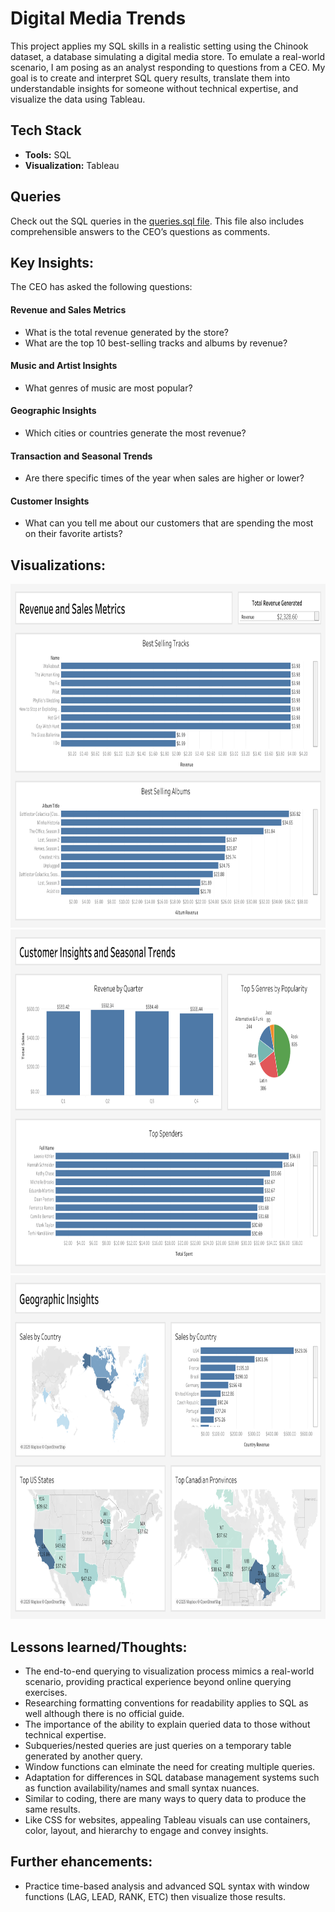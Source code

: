 # Digital Media Trends

This project applies my SQL skills in a realistic setting using the Chinook dataset, a database simulating a digital media store. To emulate a real-world scenario, I am posing as an analyst responding to questions from a CEO. My goal is to create and interpret SQL query results, translate them into understandable insights for someone without technical expertise, and visualize the data using Tableau.

## Tech Stack
- **Tools:** SQL
- **Visualization:** Tableau

## Queries
Check out the SQL queries in the [queries.sql file](https://github.com/jerrybach98/sql-digital-media-trends/blob/main/queries.sql). This file also includes comprehensible answers to the CEO’s questions as comments. 

## Key Insights:
The CEO has asked the following questions:
#### Revenue and Sales Metrics
- What is the total revenue generated by the store?
- What are the top 10 best-selling tracks and albums by revenue?

#### Music and Artist Insights
- What genres of music are most popular?

#### Geographic Insights
- Which cities or countries generate the most revenue?

#### Transaction and Seasonal Trends
- Are there specific times of the year when sales are higher or lower?

#### Customer Insights
- What can you tell me about our customers that are spending the most on their favorite artists?

## Visualizations:
<img src="visualizations/revenue_and_sales.png" alt="revenue and sales visualization" width=auto height="550px"/><br>
<img src="visualizations/music_customer_seasonal.png" alt="customer insights and seasonal trends visualization" width=auto height="550px"/><br>
<img src="visualizations/geographic.png" alt="geographic insights visualization" width=auto height="550px"/><br>

## Lessons learned/Thoughts:
- The end-to-end querying to visualization process mimics a real-world scenario, providing practical experience beyond online querying exercises.
- Researching formatting conventions for readability applies to SQL as well although there is no official guide. 
- The importance of the ability to explain queried data to those without technical expertise.
- Subqueries/nested queries are just queries on a temporary table generated by another query.
- Window functions can elminate the need for creating multiple queries.
- Adaptation for differences in SQL database management systems such as function availability/names and small syntax nuances.
- Similar to coding, there are many ways to query data to produce the same results.
- Like CSS for websites, appealing Tableau visuals can use containers, color, layout, and hierarchy to engage and convey insights.


## Further ehancements:
- Practice time-based analysis and advanced SQL syntax with window functions (LAG, LEAD, RANK, ETC) then visualize those results.